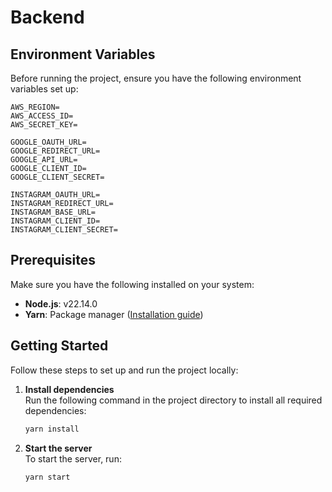 # Backend

## Environment Variables

Before running the project, ensure you have the following environment variables set up:

```
AWS_REGION=
AWS_ACCESS_ID=
AWS_SECRET_KEY=

GOOGLE_OAUTH_URL=
GOOGLE_REDIRECT_URL=
GOOGLE_API_URL=
GOOGLE_CLIENT_ID=
GOOGLE_CLIENT_SECRET=

INSTAGRAM_OAUTH_URL=
INSTAGRAM_REDIRECT_URL=
INSTAGRAM_BASE_URL=
INSTAGRAM_CLIENT_ID=
INSTAGRAM_CLIENT_SECRET=
```

## Prerequisites

Make sure you have the following installed on your system:
- **Node.js**: v22.14.0
- **Yarn**: Package manager ([Installation guide](https://classic.yarnpkg.com/en/docs/install))

## Getting Started

Follow these steps to set up and run the project locally:

1. **Install dependencies**  
   Run the following command in the project directory to install all required dependencies:
   ```bash
   yarn install
   ```

2. **Start the server**  
   To start the server, run:
   ```bash
   yarn start
   ```

